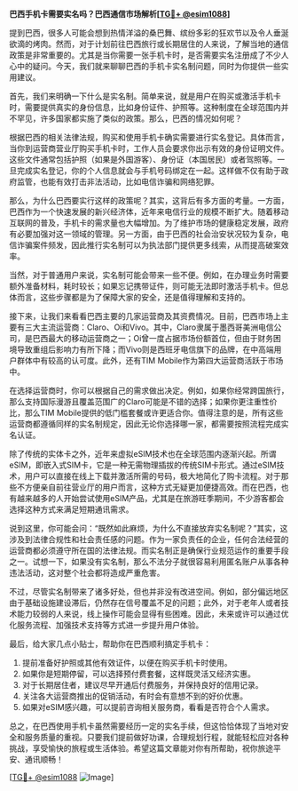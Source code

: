 **巴西手机卡需要实名吗？巴西通信市场解析[[TG💪+ @esim1088](https://t.me/s/esim1088)]**

提到巴西，很多人可能会想到热情洋溢的桑巴舞、缤纷多彩的狂欢节以及令人垂涎欲滴的烤肉。然而，对于计划前往巴西旅行或长期居住的人来说，了解当地的通信政策是非常重要的。尤其是当你需要一张手机卡时，是否需要实名注册成了不少人心中的疑问。今天，我们就来聊聊巴西的手机卡实名制问题，同时为你提供一些实用建议。

首先，我们来明确一下什么是实名制。简单来说，就是用户在购买或激活手机卡时，需要提供真实的身份信息，比如身份证件、护照等。这种制度在全球范围内并不罕见，许多国家都实施了类似的政策。那么，巴西的情况如何呢？

根据巴西的相关法律法规，购买和使用手机卡确实需要进行实名登记。具体而言，当你到运营商营业厅购买手机卡时，工作人员会要求你出示有效的身份证明文件。这些文件通常包括护照（如果是外国游客）、身份证（本国居民）或者驾照等。一旦完成实名登记，你的个人信息就会与手机号码绑定在一起。这样做不仅有助于政府监管，也能有效打击非法活动，比如电信诈骗和网络犯罪。

那么，为什么巴西要实行这样的政策呢？其实，这背后有多方面的考量。一方面，巴西作为一个快速发展的新兴经济体，近年来电信行业的规模不断扩大。随着移动互联网的普及，手机卡的需求量也大幅增加。为了维护市场的健康稳定发展，政府有必要加强对这一领域的管理。另一方面，由于巴西的社会治安状况较为复杂，电信诈骗案件频发，因此推行实名制可以为执法部门提供更多线索，从而提高破案效率。

当然，对于普通用户来说，实名制可能会带来一些不便。例如，在办理业务时需要额外准备材料，耗时较长；如果忘记携带证件，则可能无法即时激活手机卡。但总体而言，这些步骤都是为了保障大家的安全，还是值得理解和支持的。

接下来，让我们来看看巴西主要的几家运营商及其资费情况。目前，巴西市场上主要有三大主流运营商：Claro、Oi和Vivo。其中，Claro隶属于墨西哥美洲电信公司，是巴西最大的移动运营商之一；Oi曾一度占据市场份额首位，但由于财务困境导致重组后影响力有所下降；而Vivo则是西班牙电信旗下的品牌，在中高端用户群体中有较高的认可度。此外，还有TIM Mobile作为第四大运营商活跃于市场中。

在选择运营商时，你可以根据自己的需求做出决定。例如，如果你经常跨国旅行，那么支持国际漫游且覆盖范围广的Claro可能是不错的选择；如果你更注重性价比，那么TIM Mobile提供的低门槛套餐或许更适合你。值得注意的是，所有这些运营商都遵循同样的实名制规定，因此无论你选择哪一家，都需要按照流程完成实名认证。

除了传统的实体卡之外，近年来虚拟eSIM技术也在全球范围内逐渐兴起。所谓eSIM，即嵌入式SIM卡，它是一种无需物理插拔的传统SIM卡形式。通过eSIM技术，用户可以直接在线上下载并激活所需的号码，极大地简化了购卡流程。对于那些不方便亲自前往营业厅的用户而言，这种方式无疑更加便捷高效。而在巴西，也有越来越多的人开始尝试使用eSIM产品，尤其是在旅游旺季期间，不少游客都会选择这种方式来满足短期通讯需求。

说到这里，你可能会问：“既然如此麻烦，为什么不直接放弃实名制呢？”其实，这涉及到法律合规性和社会责任感的问题。作为一家负责任的企业，任何合法经营的运营商都必须遵守所在国的法律法规。而实名制正是确保行业规范运作的重要手段之一。试想一下，如果没有实名制，那么不法分子就很容易利用匿名账户从事各种违法活动，这对整个社会都将造成严重危害。

不过，尽管实名制带来了诸多好处，但也并非没有改进空间。例如，部分偏远地区由于基础设施建设滞后，仍然存在信号覆盖不足的问题；此外，对于老年人或者技术能力较弱的人来说，线上操作可能会显得有些困难。因此，未来或许可以通过优化服务流程、加强技术支持等方式进一步提升用户体验。

最后，给大家几点小贴士，帮助你在巴西顺利搞定手机卡：

1. 提前准备好护照或其他有效证件，以便在购买手机卡时使用。
2. 如果你是短期停留，可以选择预付费套餐，这样既灵活又经济实惠。
3. 对于长期居住者，建议尽早开通后付费服务，并保持良好的信用记录。
4. 关注各大运营商推出的促销活动，有时会有意想不到的好价优惠。
5. 如果对eSIM感兴趣，可以提前咨询相关服务商，看看是否符合个人需求。

总之，在巴西使用手机卡虽然需要经历一定的实名手续，但这恰恰体现了当地对安全和服务质量的重视。只要我们提前做好功课，合理规划行程，就能轻松应对各种挑战，享受愉快的旅程或生活体验。希望这篇文章能对你有所帮助，祝你旅途平安、通讯顺畅！

[[TG💪+ @esim1088](https://t.me/s/esim1088) ![Image](https://i.postimg.cc/4NQfJmqS/Snipaste-2025-05-13-00-14-12.png)]